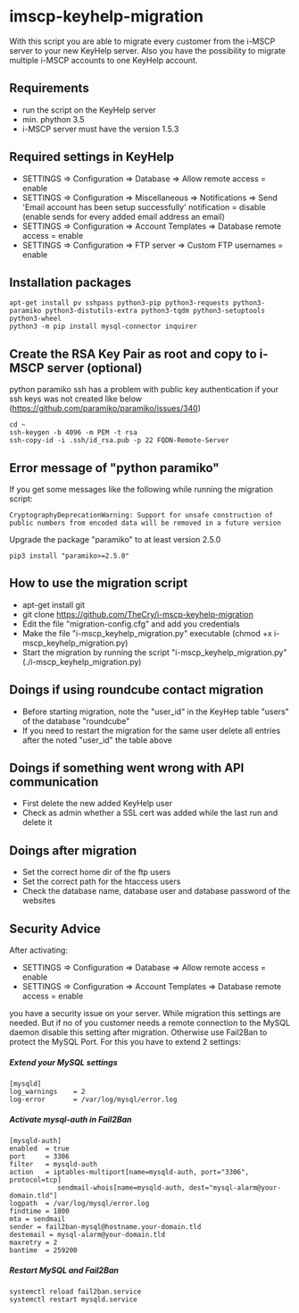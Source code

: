 # imscp-keyhelp-migration
With this script you are able to migrate every customer from the i-MSCP server to your new KeyHelp server. Also you have the possibility to migrate multiple 
i-MSCP accounts to one KeyHelp account.

## Requirements
* run the script on the KeyHelp server
* min. phython 3.5
* i-MSCP server must have the version 1.5.3

## Required settings in KeyHelp
* SETTINGS => Configuration => Database => Allow remote access = enable
* SETTINGS => Configuration => Miscellaneous => Notifications => Send 'Email account has been setup successfully' notification = disable (enable sends for every added email address an email)
* SETTINGS => Configuration => Account Templates => Database remote access = enable
* SETTINGS => Configuration => FTP server => Custom FTP usernames = enable

## Installation packages
```
apt-get install pv sshpass python3-pip python3-requests python3-paramiko python3-distutils-extra python3-tqdm python3-setuptools python3-wheel
python3 -m pip install mysql-connector inquirer
```

## Create the RSA Key Pair as root and copy to i-MSCP server (optional)
python paramiko ssh has a problem with public key authentication if your ssh keys was not created like below (https://github.com/paramiko/paramiko/issues/340)
```
cd ~
ssh-keygen -b 4096 -m PEM -t rsa
ssh-copy-id -i .ssh/id_rsa.pub -p 22 FQDN-Remote-Server
```

## Error message of "python paramiko"
If you get some messages like the following while running the migration script:
```
CryptographyDeprecationWarning: Support for unsafe construction of public numbers from encoded data will be removed in a future version
```
Upgrade the package "paramiko" to at least version 2.5.0
```
pip3 install "paramiko>=2.5.0"
```

## How to use the migration script
* apt-get install git
* git clone https://github.com/TheCry/i-mscp-keyhelp-migration
* Edit the file "migration-config.cfg" and add you credentials
* Make the file "i-mscp_keyhelp_migration.py" executable (chmod +x i-mscp_keyhelp_migration.py)
* Start the migration by running the script "i-mscp_keyhelp_migration.py" (./i-mscp_keyhelp_migration.py)

## Doings if using roundcube contact migration
* Before starting migration, note the "user_id" in the KeyHep table "users" of the database "roundcube"
* If you need to restart the migration for the same user delete all entries after the noted "user_id" the table above

## Doings if something went wrong with API communication
* First delete the new added KeyHelp user
* Check as admin whether a SSL cert was added while the last run and delete it

## Doings after migration
* Set the correct home dir of the ftp users
* Set the correct path for the htaccess users
* Check the database name, database user and database password of the websites

## Security Advice
After activating:
* SETTINGS => Configuration => Database => Allow remote access = enable
* SETTINGS => Configuration => Account Templates => Database remote access = enable

you have a security issue on your server. While migration this settings are needed. 
But if no of you customer needs a remote connection to the MySQL daemon disable this setting after migration. Otherwise use Fail2Ban to protect the MySQL Port.
For this you have to extend 2 settings:
##### Extend your MySQL settings
```
[mysqld]
log_warnings    = 2
log-error       = /var/log/mysql/error.log
```

##### Activate mysql-auth in Fail2Ban
```
[mysqld-auth]
enabled  = true
port     = 3306
filter   = mysqld-auth
action   = iptables-multiport[name=mysqld-auth, port="3306", protocol=tcp]
			sendmail-whois[name=mysqld-auth, dest="mysql-alarm@your-domain.tld"]
logpath  = /var/log/mysql/error.log
findtime = 1800
mta = sendmail
sender = fail2ban-mysql@hostname.your-domain.tld
destemail = mysql-alarm@your-domain.tld
maxretry = 2
bantime  = 259200
```

##### Restart MySQL and Fail2Ban
```
systemctl reload fail2ban.service
systemctl restart mysqld.service
```

